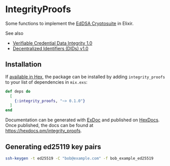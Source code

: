 # IntegrityProofs

Some functions to implement the [EdDSA Cryptosuite](https://www.w3.org/TR/vc-di-eddsa/)
in Elixir.

See also 

* [Verifiable Credential Data Integrity 1.0](https://www.w3.org/TR/vc-data-integrity/)
* [Decentralized Identifiers (DIDs) v1.0](https://www.w3.org/TR/did-core/)

## Installation

If [available in Hex](https://hex.pm/docs/publish), the package can be installed
by adding `integrity_proofs` to your list of dependencies in `mix.exs`:

```elixir
def deps do
  [
    {:integrity_proofs, "~> 0.1.0"}
  ]
end
```

Documentation can be generated with [ExDoc](https://github.com/elixir-lang/ex_doc)
and published on [HexDocs](https://hexdocs.pm). Once published, the docs can
be found at <https://hexdocs.pm/integrity_proofs>.

## Generating ed25119 key pairs

```sh
ssh-keygen -t ed25519 -C "bob@example.com" -f bob_example_ed25519
```
